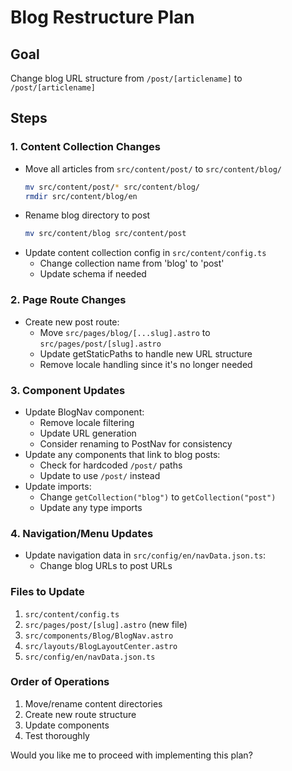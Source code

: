 # Blog Restructure Plan

## Goal
Change blog URL structure from `/post/[articlename]` to `/post/[articlename]`

## Steps

### 1. Content Collection Changes
- Move all articles from `src/content/post/` to `src/content/blog/`
  ```bash
  mv src/content/post/* src/content/blog/
  rmdir src/content/blog/en
  ```
- Rename blog directory to post
  ```bash
  mv src/content/blog src/content/post
  ```
- Update content collection config in `src/content/config.ts`
  - Change collection name from 'blog' to 'post'
  - Update schema if needed

### 2. Page Route Changes
- Create new post route:
  - Move `src/pages/blog/[...slug].astro` to `src/pages/post/[slug].astro`
  - Update getStaticPaths to handle new URL structure
  - Remove locale handling since it's no longer needed

### 3. Component Updates
- Update BlogNav component:
  - Remove locale filtering
  - Update URL generation
  - Consider renaming to PostNav for consistency
- Update any components that link to blog posts:
  - Check for hardcoded `/post/` paths
  - Update to use `/post/` instead
- Update imports:
  - Change `getCollection("blog")` to `getCollection("post")`
  - Update any type imports

### 4. Navigation/Menu Updates
- Update navigation data in `src/config/en/navData.json.ts`:
  - Change blog URLs to post URLs

### Files to Update
1. `src/content/config.ts`
2. `src/pages/post/[slug].astro` (new file)
3. `src/components/Blog/BlogNav.astro`
4. `src/layouts/BlogLayoutCenter.astro`
5. `src/config/en/navData.json.ts`

### Order of Operations
1. Move/rename content directories
2. Create new route structure
3. Update components
4. Test thoroughly

Would you like me to proceed with implementing this plan?
